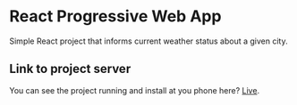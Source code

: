 # React Progressive Web App

Simple React project that informs current weather status about a given city.

## Link to project server

You can see the project running and install at you phone here? [Live](https://vigorous-johnson-e9ac08.netlify.app).

